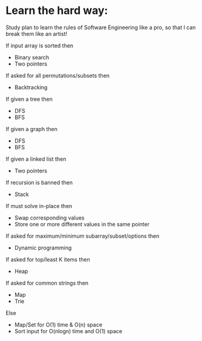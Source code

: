 # Learn the hard way:

Study plan to learn the rules of Software Engineering like a pro, so that I can break them like an artist!

If input array is sorted then
- Binary search
- Two pointers

If asked for all permutations/subsets then
- Backtracking

If given a tree then
- DFS
- BFS

If given a graph then
- DFS
- BFS

If given a linked list then
- Two pointers

If recursion is banned then
- Stack

If must solve in-place then
- Swap corresponding values
- Store one or more different values in the same pointer

If asked for maximum/minimum subarray/subset/options then
- Dynamic programming

If asked for top/least K items then
- Heap

If asked for common strings then
- Map
- Trie


Else
- Map/Set for O(1) time & O(n) space
- Sort input for O(nlogn) time and O(1) space